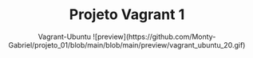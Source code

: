 <div align="center">
  <h1>Projeto Vagrant 1</h1>
Vagrant-Ubuntu
![preview](https://github.com/Monty-Gabriel/projeto_01/blob/main/blob/main/preview/vagrant_ubuntu_20.gif)
</div>